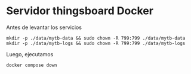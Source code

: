 # Servidor thingsboard Docker

Antes de levantar los servicios

```
mkdir -p ./data/mytb-data && sudo chown -R 799:799 ./data/mytb-data
mkdir -p ./data/mytb-logs && sudo chown -R 799:799 ./data/mytb-logs
```

Luego, ejecutamos

```
docker compose down
```
